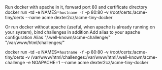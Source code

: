 Run docker with apache in it, forward port 80 and certificate directory
docker run -td -e NAMES=`hostname -f` -p 80:80 -v /root/certs:/acme-tiny/certs --name acme dexter2cz/acme-tiny-docker

Or run docker without apache (useful, when apache is already running on your system), bind challenges in addition
Add alias to your apache configuration
Alias "/.well-known/acme-challenge/" "/var/www/html/challenges/"

docker run -td -e NAMES=`hostname -f` -p 80:80 -v /root/certs:/acme-tiny/certs -v /var/www/html/challenges:/var/www/html/.well-known/acme-challenge -e NOAPACHE=1 --name acme dexter2cz/acme-tiny-docker


